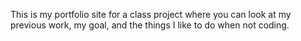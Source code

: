 This is my portfolio site for a class project where you can look at my previous work, my goal, and the things I like to do when not coding.

